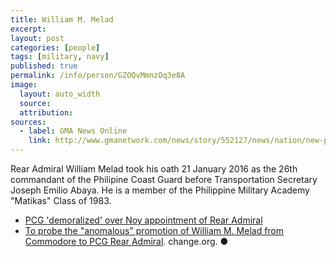 ```yaml
---
title: William M. Melad
excerpt: 
layout: post
categories: [people]
tags: [military, navy]
published: true
permalink: /info/person/GZOQvMmnzOq3e8A
image:
  layout: auto_width
  source: 
  attribution: 
sources:
  - label: GMA News Online
    link: http://www.gmanetwork.com/news/story/552127/news/nation/new-philippine-coast-guard-commandant-takes-oath
---
```


Rear Admiral William Melad took his oath 21 January 2016 as the 26th commandant of the Philipine Coast Guard before Transportation Secretary Joseph Emilio Abaya.
He is a member of the Philippine Military Academy "Matikas" Class of 1983.

* [PCG 'demoralized' over Noy appointment of Rear Admiral](http://www.tribune.net.ph/headlines/pcg-demoralized-over-noy-appointment-of-rear-admiral)
* [To probe the "anomalous" promotion of William M. Melad from Commodore to PCG Rear Admiral](https://www.change.org/p/senator-mary-grace-sonora-poe-llamanzares-to-probe-the-anomalous-promotion-of-william-m-melad-from-commodore-to-pcg-rear-admiral). change.org.
&#x25cf;
